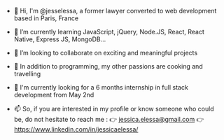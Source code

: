 - 👋 Hi, I'm @jesselessa, a former lawyer converted to web development based in Paris, France
- 🌱 I’m currently learning JavaScript, jQuery, Node.JS, React, React Native, Express JS, MongoDB...
- 💼 I’m looking to collaborate on exciting and meaningful projects
- 💞️ In addition to programming, my other passions are cooking and travelling

- 🔎 I'm currently looking for a 6 months internship in full stack development from May 2nd
- 📫 So, if you are interested in my profile or know someone who could be, do not hesitate to reach me :
   👉 jessica.elessa@gmail.com 
   👉 https://www.linkedin.com/in/jessicaelessa/
